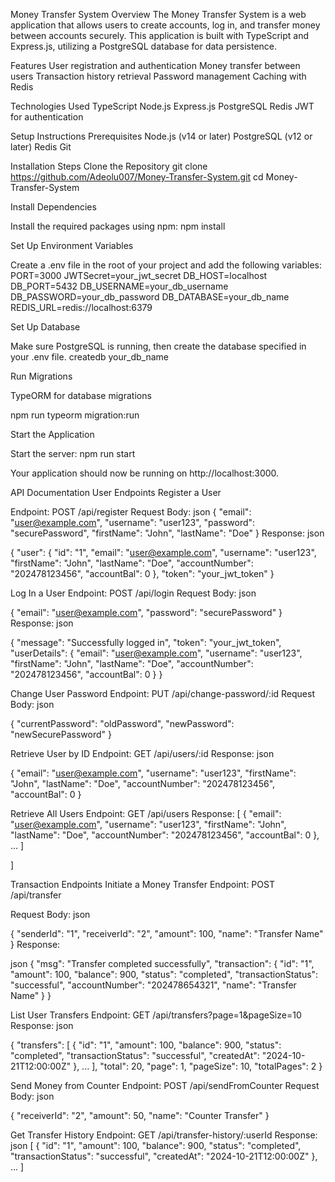 Money Transfer System
Overview
The Money Transfer System is a web application that allows users to create accounts, log in, and transfer money between accounts securely. This application is built with TypeScript and Express.js, utilizing a PostgreSQL database for data persistence.

Features
User registration and authentication
Money transfer between users
Transaction history retrieval
Password management
Caching with Redis

Technologies Used
TypeScript
Node.js
Express.js
PostgreSQL
Redis
JWT for authentication

Setup Instructions
Prerequisites
Node.js (v14 or later)
PostgreSQL (v12 or later)
Redis
Git

Installation Steps
Clone the Repository
git clone https://github.com/Adeolu007/Money-Transfer-System.git
cd Money-Transfer-System

Install Dependencies

Install the required packages using npm:
npm install

Set Up Environment Variables

Create a .env file in the root of your project and add the following variables:
PORT=3000
JWTSecret=your_jwt_secret
DB_HOST=localhost
DB_PORT=5432
DB_USERNAME=your_db_username
DB_PASSWORD=your_db_password
DB_DATABASE=your_db_name
REDIS_URL=redis://localhost:6379

Set Up Database

Make sure PostgreSQL is running, then create the database specified in your .env file.
createdb your_db_name

Run Migrations

TypeORM for database migrations

npm run typeorm migration:run

Start the Application

Start the server:
npm run start

Your application should now be running on http://localhost:3000.

API Documentation
User Endpoints
Register a User

Endpoint: POST /api/register
Request Body:
json
{
  "email": "user@example.com",
  "username": "user123",
  "password": "securePassword",
  "firstName": "John",
  "lastName": "Doe"
}
Response:
json

{
  "user": {
    "id": "1",
    "email": "user@example.com",
    "username": "user123",
    "firstName": "John",
    "lastName": "Doe",
    "accountNumber": "202478123456",
    "accountBal": 0
  },
  "token": "your_jwt_token"
}

Log In a User
Endpoint: POST /api/login
Request Body:
json

{
  "email": "user@example.com",
  "password": "securePassword"
}
Response:
json

{
  "message": "Successfully logged in",
  "token": "your_jwt_token",
  "userDetails": {
    "email": "user@example.com",
    "username": "user123",
    "firstName": "John",
    "lastName": "Doe",
    "accountNumber": "202478123456",
    "accountBal": 0
  }
}

Change User Password
Endpoint: PUT /api/change-password/:id
Request Body:
json

{
  "currentPassword": "oldPassword",
  "newPassword": "newSecurePassword"
}

Retrieve User by ID
Endpoint: GET /api/users/:id
Response:
json

{
  "email": "user@example.com",
  "username": "user123",
  "firstName": "John",
  "lastName": "Doe",
  "accountNumber": "202478123456",
  "accountBal": 0
}

Retrieve All Users
Endpoint: GET /api/users
Response:
[
{
  "email": "user@example.com",
    "username": "user123",
    "firstName": "John",
    "lastName": "Doe",
    "accountNumber": "202478123456",
    "accountBal": 0
  },
  ...
]

]

Transaction Endpoints
Initiate a Money Transfer
Endpoint: POST /api/transfer

Request Body:
json

{
  "senderId": "1",
  "receiverId": "2",
  "amount": 100,
  "name": "Transfer Name"
}
Response:

json
{
  "msg": "Transfer completed successfully",
  "transaction": {
    "id": "1",
    "amount": 100,
    "balance": 900,
    "status": "completed",
    "transactionStatus": "successful",
    "accountNumber": "202478654321",
    "name": "Transfer Name"
  }
}

List User Transfers
Endpoint: GET /api/transfers?page=1&pageSize=10
Response:
json

{
  "transfers": [
    {
      "id": "1",
      "amount": 100,
      "balance": 900,
      "status": "completed",
      "transactionStatus": "successful",
      "createdAt": "2024-10-21T12:00:00Z"
    },
    ...
  ],
  "total": 20,
  "page": 1,
  "pageSize": 10,
  "totalPages": 2
}

Send Money from Counter
Endpoint: POST /api/sendFromCounter
Request Body:
json

{
  "receiverId": "2",
  "amount": 50,
  "name": "Counter Transfer"
}

Get Transfer History
Endpoint: GET /api/transfer-history/:userId
Response:
json
[
  {
    "id": "1",
    "amount": 100,
    "balance": 900,
    "status": "completed",
    "transactionStatus": "successful",
    "createdAt": "2024-10-21T12:00:00Z"
  },
  ...
]

